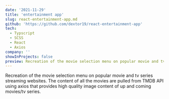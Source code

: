 ```yaml
---
date: '2021-11-29'
title: 'entertainment app'
slug: react-entertainment-app.md
github: 'https://github.com/dextor19/react-entertainment-app'
tech:
  - Typscript
  - SCSS
  - React
  - Axios
company: ''
showInProjects: false
preview: Recreation of the movie selection menu on popular movie and tv series streaming websites. The content of all the movies are pulled from TMDB API using axios that provides high quality image content of up and coming movies/tv series.
---
```


Recreation of the movie selection menu on popular movie and tv series streaming websites. The content of all the movies are pulled from TMDB API using axios that provides high quality image content of up and coming movies/tv series.
